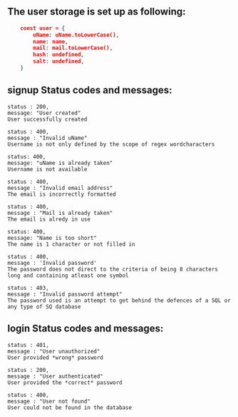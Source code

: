 ## The user storage is set up as following:
```JSON
    const user = {
        uName: uName.toLowerCase(),
        name: name,
        mail: mail.toLowerCase(), 
        hash: undefined,
        salt: undefined,
    }
```


## signup Status codes and messages:

    status : 200,
    message: "User created"
    User successfully created

    status : 400,
    message : "Invalid uName"
    Username is not only defined by the scope of regex wordcharacters 

    status: 400,
    message: "uName is already taken"
    Username is not available

    status : 400,
    message : "Invalid email address"
    The email is incorrectly formatted

    status : 400,
    message : "Mail is already taken"
    The email is alredy in use

    status: 400,
    message: "Name is too short"
    The name is 1 character or not filled in

    status : 400,
    message : 'Invalid password'
    The password does not direct to the criteria of being 8 characters long and containing atleast one symbol

    status : 403,
    message : "Invalid password attempt"
    The password used is an attempt to get behind the defences of a SQL or any type of SQ database

## login Status codes and messages:

    status : 401, 
    message : "User unauthorized"
    User provided *wrong* password

    status : 200,
    message : "User authenticated"
    User provided the *correct* password   

    status : 400,
    message : "User not found"
    User could not be found in the database
